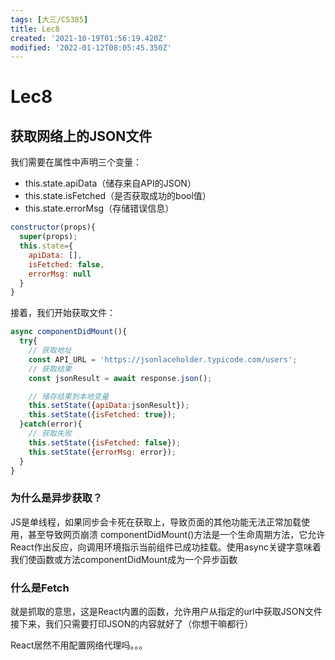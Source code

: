 ```yaml
---
tags: [大三/CS385]
title: Lec8
created: '2021-10-19T01:56:19.420Z'
modified: '2022-01-12T08:05:45.350Z'
---
```


# Lec8
## 获取网络上的JSON文件
我们需要在属性中声明三个变量：
- this.state.apiData（储存来自API的JSON）
- this.state.isFetched（是否获取成功的bool值）
- this.state.errorMsg（存储错误信息）
```JavaScript
constructor(props){
  super(props);
  this.state={
    apiData: [],
    isFetched: false,
    errorMsg: null
  }
}
```
接着，我们开始获取文件：
```JavaScript
async componentDidMount(){
  try{
    // 获取地址
    const API_URL = 'https://jsonlaceholder.typicode.com/users';
    // 获取结果
    const jsonResult = await response.json();

    // 储存结果到本地变量
    this.setState({apiData:jsonResult});
    this.setState({isFetched: true});
  }catch(error){
    // 获取失败
    this.setState({isFetched: false});
    this.setState({errorMsg: error});
  }
}
```
### 为什么是异步获取？
JS是单线程，如果同步会卡死在获取上，导致页面的其他功能无法正常加载使用，甚至导致网页崩溃
componentDidMount()方法是一个生命周期方法，它允许React作出反应，向调用环境指示当前组件已成功挂载。使用async关键字意味着我们使函数或方法componentDidMount成为一个异步函数

### 什么是Fetch
就是抓取的意思，这是React内置的函数，允许用户从指定的url中获取JSON文件
接下来，我们只需要打印JSON的内容就好了（你想干嘛都行）

React居然不用配置网络代理吗。。。
